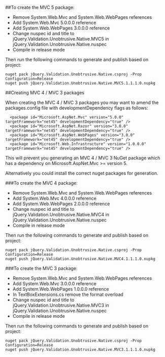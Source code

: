 ﻿##To create the MVC 5 package:

-	Remove System.Web.Mvc and System.Web.WebPages references
-	Add System.Web.Mvc 5.0.0.0 reference
-	Add System.Web.WebPages 3.0.0.0 reference
-	Change nuspec id and title to jQuery.Validation.Unobtrusive.Native.MVC5 in jQuery.Validation.Unobtrusive.Native.nuspec
-	Compile in release mode

Then run the following commands to generate and publish based on project:

```
nuget pack jQuery.Validation.Unobtrusive.Native.csproj -Prop Configuration=Release
nuget push jQuery.Validation.Unobtrusive.Native.MVC5.1.1.1.0.nupkg
```

##Creating MVC 4 / MVC 3 packages

When creating the MVC 4 / MVC 3 packages you may want to amend the packages.config file with developmentDependency flags as follows:

```
  <package id="Microsoft.AspNet.Mvc" version="5.0.0" targetFramework="net45" developmentDependency="true" />
  <package id="Microsoft.AspNet.Razor" version="3.0.0" targetFramework="net45" developmentDependency="true" />
  <package id="Microsoft.AspNet.WebPages" version="3.0.0" targetFramework="net45" developmentDependency="true" />
  <package id="Microsoft.Web.Infrastructure" version="1.0.0.0" targetFramework="net45" developmentDependency="true" />
```

This will prevent you generating an MVC 4 / MVC 3 NuGet package which has a dependency on Microsoft.AspNet.Mvc >= version 5. 

Alternatively you could install the correct nuget packages for generation.



###To create the MVC 4 package:

-	Remove System.Web.Mvc and System.Web.WebPages references
-	Add System.Web.Mvc 4.0.0.0 reference
-	Add System.Web.WebPages 2.0.0.0 reference
-	Change nuspec id and title to jQuery.Validation.Unobtrusive.Native.MVC4 in jQuery.Validation.Unobtrusive.Native.nuspec
-	Compile in release mode

Then run the following commands to generate and publish based on project:

```
nuget pack jQuery.Validation.Unobtrusive.Native.csproj -Prop Configuration=Release
nuget push jQuery.Validation.Unobtrusive.Native.MVC4.1.1.1.0.nupkg
```


###To create the MVC 3 package:

-	Remove System.Web.Mvc and System.Web.WebPages references
-	Add System.Web.Mvc 3.0.0.0 reference
-	Add System.Web.WebPages 1.0.0.0 reference
-	In TextBoxExtensions.cs remove the format overload
-	Change nuspec id and title to jQuery.Validation.Unobtrusive.Native.MVC3 in jQuery.Validation.Unobtrusive.Native.nuspec
-	Compile in release mode

Then run the following commands to generate and publish based on project:

``` 
nuget pack jQuery.Validation.Unobtrusive.Native.csproj -Prop Configuration=Release
nuget push jQuery.Validation.Unobtrusive.Native.MVC3.1.1.1.0.nupkg
```